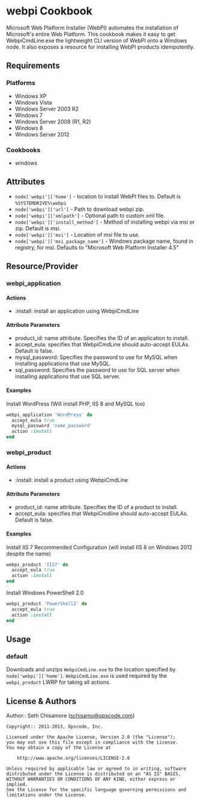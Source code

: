 webpi Cookbook
==============
Microsoft Web Platform Installer (WebPI) automates the installation of Microsoft's entire Web Platform.  This cookbook makes it easy to get WebpiCmdLine.exe the lightweight CLI version of WebPI onto a Windows node.  It also exposes a resource for installing WebPI products idempotently.


Requirements
------------
### Platforms
* Windows XP
* Windows Vista
* Windows Server 2003 R2
* Windows 7
* Windows Server 2008 (R1, R2)
* Windows 8
* Windows Server 2012

### Cookbooks
* windows


Attributes
----------
* `node['webpi']['home']` - location to install WebPI files to. Default is `%SYSTEMDRIVE%\webpi`
* `node['webpi']['url']` - Path to download webpi zip.
* `node['webpi']['xmlpath']` - Optional path to custom xml file.
* `node['webpi']['install_method']` - Method of installing webpi via msi or zip. Default is msi.
* `node['webpi']['msi']` - Location of msi file to use.
* `node['webpi']['msi_package_name']` - Windows package name, found in registry, for msi. Defaults to "Microsoft Web Platform Installer 4.5"


Resource/Provider
-----------------
### webpi_application
#### Actions
- :install: install an application using WebpiCmdLine

#### Attribute Parameters
- product_id: name attribute. Specifies the ID of an application to install.
- accept_eula: specifies that WebpiCmdLine should auto-accept EULAs. Default is false.
- mysql_password: Specifies the password to use for MySQL when installing applications that use MySQL.
- sql_password: Specifies the password to use for SQL server when installing applications that use SQL server.

#### Examples
Install WordPress (Will install PHP, IIS 8 and MySQL too)
```ruby
webpi_application 'WordPress' do
  accept_eula true
  mysql_password 'some_password'
  action :install
end
```

### webpi_product
#### Actions
- :install: install a product using WebpiCmdLine

#### Attribute Parameters
- product_id: name attribute. Specifies the ID of a product to install.
- accept_eula: specifies that WebpiCmdline should auto-accept EULAs. Default is false.

#### Examples
Install IIS 7 Recommended Configuration (will install IIS 8 on Windows 2012 despite the name)
```ruby
webpi_product 'IIS7' do
  accept_eula true
  action :install
end
```

Install Windows PowerShell 2.0
```ruby
webpi_product 'PowerShell2' do
  accept_eula true
  action :install
end
```


Usage
-----
### default
Downloads and unzips `WebpiCmdLine.exe` to the location specified by `node['webpi']['home']`.  `WebpiCmdLine.exe` is used required by the `webpi_product` LWRP for taking all actions.


License & Authors
-----------------
Author:: Seth Chisamore (<schisamo@opscode.com>)

```text
Copyright:: 2011-2013, Opscode, Inc.

Licensed under the Apache License, Version 2.0 (the "License");
you may not use this file except in compliance with the License.
You may obtain a copy of the License at

    http://www.apache.org/licenses/LICENSE-2.0

Unless required by applicable law or agreed to in writing, software
distributed under the License is distributed on an "AS IS" BASIS,
WITHOUT WARRANTIES OR CONDITIONS OF ANY KIND, either express or implied.
See the License for the specific language governing permissions and
limitations under the License.
```
